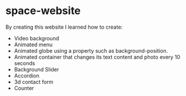 # space-website

By creating this website I learned how to create:

- Video background
- Animated menu
- Animated globe using a property such as background-position.
- Animated container that changes its text content and photo every 10 seconds
- Background Slider
- Accordion
- 3d contact form
- Counter
